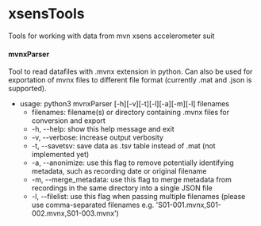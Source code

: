 # xsensTools
Tools for working with data from mvn xsens accelerometer suit


#### mvnxParser
Tool to read datafiles with .mvnx extension in python. Can also be used for exportation of mvnx files to different file format (currently .mat and .json is supported). 

* usage: python3 mvnxParser [-h][-v][-t][-l][-a][-m][-l] filenames
    * filenames: filename(s) or directory containing .mvnx files for conversion and export
    * -h, --help:     show this help message and exit
    * -v, --verbose:   increase output verbosity
    * -t, --savetsv:  save data as .tsv table instead of .mat (not implemented yet)
    * -a, --anonimize: use this flag to remove potentially identifying metadata, such as recording date or original filename
    * -m, --merge_metadata: use this flag to merge metadata from recordings in the same directory into a single JSON file
    * -l, --filelist: use this flag when passing multiple filenames (please use comma-separated filenames e.g. 'S01-001.mvnx,S01-002.mvnx,S01-003.mvnx')

